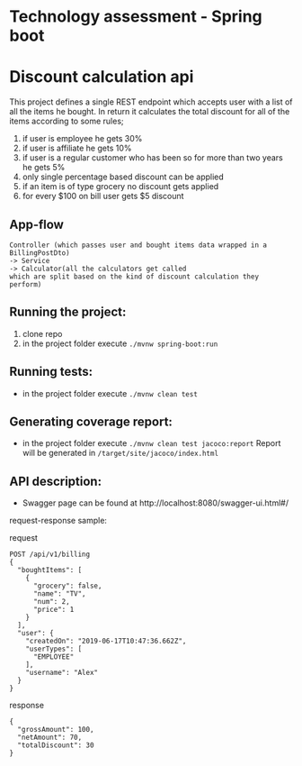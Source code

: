 # Technology assessment - Spring boot
# Discount calculation api

This project defines a single REST endpoint which accepts user with a list of
all the items he bought.
In return it calculates the total discount for all of the items according to
some rules;
1. if user is employee he gets 30% 
2. if user is affiliate he gets 10%
3. if user is a regular customer who has been so for more than two years
he gets 5%
4. only single percentage based discount can be applied
5. if an item is of type grocery no discount gets applied
6. for every $100 on bill user gets $5 discount

## App-flow
```
Controller (which passes user and bought items data wrapped in a BillingPostDto)
-> Service 
-> Calculator(all the calculators get called 
which are split based on the kind of discount calculation they perform)
```  

## Running the project:
1. clone repo
2. in the project folder execute ```./mvnw spring-boot:run```

## Running tests:
- in the project folder execute ```./mvnw clean test```

## Generating coverage report:
- in the project folder execute ```./mvnw clean test jacoco:report```
Report will be generated in ```/target/site/jacoco/index.html```

## API description:
- Swagger page can be found at http://localhost:8080/swagger-ui.html#/

request-response sample:

request
```
POST /api/v1/billing
{
  "boughtItems": [
    {
      "grocery": false,
      "name": "TV",
      "num": 2,
      "price": 1
    }
  ],
  "user": {
    "createdOn": "2019-06-17T10:47:36.662Z",
    "userTypes": [
      "EMPLOYEE"
    ],
    "username": "Alex"
  }
}
```

response
```
{
  "grossAmount": 100,
  "netAmount": 70,
  "totalDiscount": 30
}
```